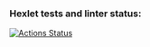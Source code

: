 ### Hexlet tests and linter status:
[![Actions Status](https://github.com/MeyerJools/frontend-project-46/actions/workflows/hexlet-check.yml/badge.svg)](https://github.com/MeyerJools/frontend-project-46/actions)
